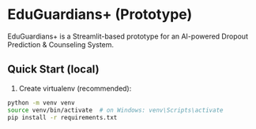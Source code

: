 # EduGuardians+ (Prototype)

EduGuardians+ is a Streamlit-based prototype for an AI-powered Dropout Prediction & Counseling System.

## Quick Start (local)

1. Create virtualenv (recommended):
```bash
python -m venv venv
source venv/bin/activate  # on Windows: venv\Scripts\activate
pip install -r requirements.txt
